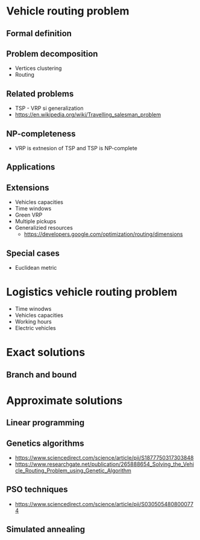 # Vehicle routing problem
## Formal definition
## Problem decomposition
* Vertices clustering
* Routing
## Related problems
* TSP - VRP si generalization
* https://en.wikipedia.org/wiki/Travelling_salesman_problem
## NP-completeness
* VRP is extnesion of TSP and TSP is NP-complete
## Applications
## Extensions
* Vehicles capacities
* Time windows
* Green VRP
* Multiple pickups
* Generalizied resources
  * https://developers.google.com/optimization/routing/dimensions
## Special cases
* Euclidean metric
# Logistics vehicle routing problem
* Time winodws
* Vehicles capacities
* Working hours
* Electric vehicles
# Exact solutions
## Branch and bound
# Approximate solutions
## Linear programming
## Genetics algorithms
* https://www.sciencedirect.com/science/article/pii/S1877750317303848
* https://www.researchgate.net/publication/265888654_Solving_the_Vehicle_Routing_Problem_using_Genetic_Algorithm
## PSO techniques
* https://www.sciencedirect.com/science/article/pii/S0305054808000774
## Simulated annealing